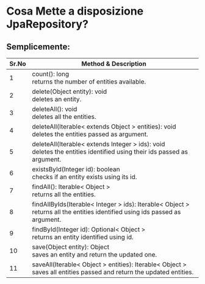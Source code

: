 # Cosa Mette a disposizione JpaRepository?
## Semplicemente:

| Sr.No | Method & Description |
|-------|----------------------|
| 1     | count(): long <br> returns the number of entities available. |
| 2     | delete(Object entity): void <br> deletes an entity. |
| 3     | deleteAll(): void <br> deletes all the entities. |
| 4     | deleteAll(Iterable< extends Object > entities): void <br> deletes the entities passed as argument. |
| 5     | deleteAll(Iterable< extends Integer > ids): void <br> deletes the entities identified using their ids passed as argument. |
| 6     | existsById(Integer id): boolean <br> checks if an entity exists using its id. |
| 7     | findAll(): Iterable< Object > <br> returns all the entities. |
| 8     | findAllByIds(Iterable< Integer > ids): Iterable< Object > <br> returns all the entities identified using ids passed as argument. |
| 9     | findById(Integer id): Optional< Object > <br> returns an entity identified using id. |
| 10    | save(Object entity): Object <br> saves an entity and return the updated one. |
| 11    | saveAll(Iterable< Object > entities): Iterable< Object > <br> saves all entities passed and return the updated entities. |
